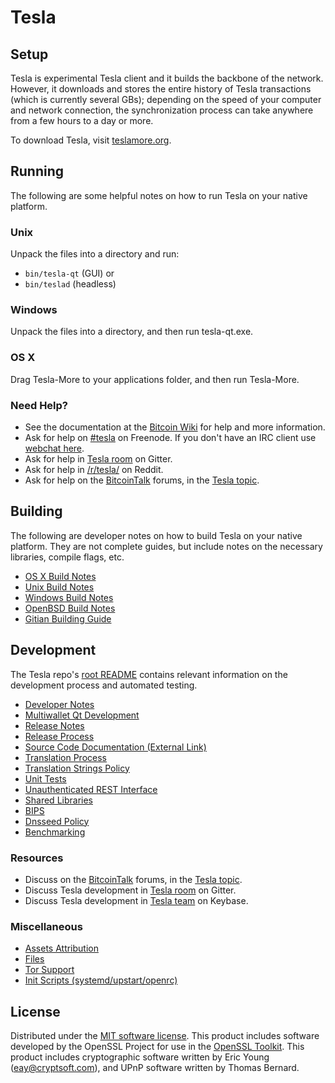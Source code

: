 Tesla
=============

Setup
---------------------
Tesla is experimental Tesla client and it builds the backbone of the network. However, it downloads and stores the entire history of Tesla transactions (which is currently several GBs); depending on the speed of your computer and network connection, the synchronization process can take anywhere from a few hours to a day or more.

To download Tesla, visit [teslamore.org](https://teslachain.net).

Running
---------------------
The following are some helpful notes on how to run Tesla on your native platform.

### Unix

Unpack the files into a directory and run:

- `bin/tesla-qt` (GUI) or
- `bin/teslad` (headless)

### Windows

Unpack the files into a directory, and then run tesla-qt.exe.

### OS X

Drag Tesla-More to your applications folder, and then run Tesla-More.

### Need Help?

* See the documentation at the [Bitcoin Wiki](https://en.bitcoin.it/wiki/Main_Page)
for help and more information.
* Ask for help on [#tesla](http://webchat.freenode.net?channels=tesla) on Freenode. If you don't have an IRC client use [webchat here](http://webchat.freenode.net?channels=tesla).
* Ask for help in [Tesla room](https://gitter.im/Tesla_Hub) on Gitter.
* Ask for help in [/r/tesla/](https://nm.reddit.com/r/tesla/) on Reddit.
* Ask for help on the [BitcoinTalk](https://bitcointalk.org/) forums, in the [Tesla topic](https://bitcointalk.org/index.php?topic=3017838.new#new).

Building
---------------------
The following are developer notes on how to build Tesla on your native platform. They are not complete guides, but include notes on the necessary libraries, compile flags, etc.

- [OS X Build Notes](build-osx.md)
- [Unix Build Notes](build-unix.md)
- [Windows Build Notes](build-windows.md)
- [OpenBSD Build Notes](build-openbsd.md)
- [Gitian Building Guide](gitian-building.md)

Development
---------------------
The Tesla repo's [root README](/README.md) contains relevant information on the development process and automated testing.

- [Developer Notes](developer-notes.md)
- [Multiwallet Qt Development](multiwallet-qt.md)
- [Release Notes](release-notes.md)
- [Release Process](release-process.md)
- [Source Code Documentation (External Link)](https://dev.visucore.com/bitcoin/doxygen/)
- [Translation Process](translation_process.md)
- [Translation Strings Policy](translation_strings_policy.md)
- [Unit Tests](unit-tests.md)
- [Unauthenticated REST Interface](REST-interface.md)
- [Shared Libraries](shared-libraries.md)
- [BIPS](bips.md)
- [Dnsseed Policy](dnsseed-policy.md)
- [Benchmarking](benchmarking.md)

### Resources
* Discuss on the [BitcoinTalk](https://bitcointalk.org/) forums, in the [Tesla topic](https://bitcointalk.org/index.php?topic=3017838.new#new).
* Discuss Tesla development in [Tesla room](https://gitter.im/Tesla_Hub) on Gitter.
* Discuss Tesla development in [Tesla team](https://keybase.io/team/tesla) on Keybase.

### Miscellaneous
- [Assets Attribution](assets-attribution.md)
- [Files](files.md)
- [Tor Support](tor.md)
- [Init Scripts (systemd/upstart/openrc)](init.md)

License
---------------------
Distributed under the [MIT software license](http://www.opensource.org/licenses/mit-license.php).
This product includes software developed by the OpenSSL Project for use in the [OpenSSL Toolkit](https://www.openssl.org/). This product includes
cryptographic software written by Eric Young ([eay@cryptsoft.com](mailto:eay@cryptsoft.com)), and UPnP software written by Thomas Bernard.
